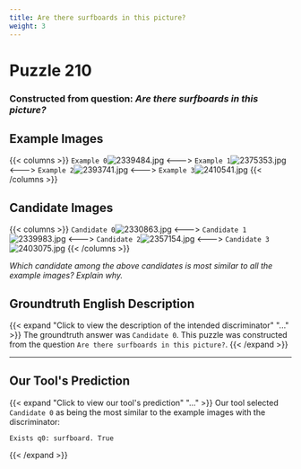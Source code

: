 ```yaml
---
title: Are there surfboards in this picture?
weight: 3
---
```


# Puzzle 210
### Constructed from question: _Are there surfboards in this picture?_


## Example Images
{{< columns >}}
`Example 0`![2339484.jpg](/gqa_images/2339484.jpg)
<--->
`Example 1`![2375353.jpg](/gqa_images/2375353.jpg)
<--->
`Example 2`![2393741.jpg](/gqa_images/2393741.jpg)
<--->
`Example 3`![2410541.jpg](/gqa_images/2410541.jpg)
{{< /columns >}}

## Candidate Images
{{< columns >}}
`Candidate 0`![2330863.jpg](/gqa_images/2330863.jpg)
<--->
`Candidate 1`![2339983.jpg](/gqa_images/2339983.jpg)
<--->
`Candidate 2`![2357154.jpg](/gqa_images/2357154.jpg)
<--->
`Candidate 3`![2403075.jpg](/gqa_images/2403075.jpg)
{{< /columns >}}

*Which candidate among the above candidates is most similar to all the example images? Explain why.*

## Groundtruth English Description

{{< expand "Click to view the description of the intended discriminator" "..." >}}
The groundtruth answer was `Candidate 0`. This puzzle was constructed from the question `Are there surfboards in this picture?`.
{{< /expand >}}

---

## Our Tool's Prediction

{{< expand "Click to view our tool's prediction" "..." >}}
Our tool selected `Candidate 0` as being the most similar to the example images with the discriminator:
```plaintext
Exists q0: surfboard. True
```
{{< /expand >}}
